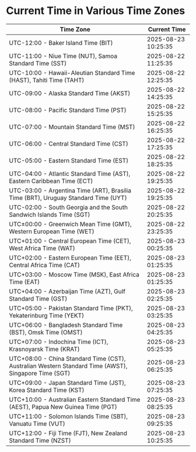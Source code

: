 # Current Time in Various Time Zones

| Time Zone | Current Time |
|-----------|--------------|
| UTC-12:00 - Baker Island Time (BIT) | 2025-08-23 10:25:35 |
| UTC-11:00 - Niue Time (NUT), Samoa Standard Time (SST) | 2025-08-22 11:25:35 |
| UTC-10:00 - Hawaii-Aleutian Standard Time (HAST), Tahiti Time (TAHT) | 2025-08-22 12:25:35 |
| UTC-09:00 - Alaska Standard Time (AKST) | 2025-08-22 14:25:35 |
| UTC-08:00 - Pacific Standard Time (PST) | 2025-08-22 15:25:35 |
| UTC-07:00 - Mountain Standard Time (MST) | 2025-08-22 16:25:35 |
| UTC-06:00 - Central Standard Time (CST) | 2025-08-22 17:25:35 |
| UTC-05:00 - Eastern Standard Time (EST) | 2025-08-22 18:25:35 |
| UTC-04:00 - Atlantic Standard Time (AST), Eastern Caribbean Time (ECT) | 2025-08-22 19:25:35 |
| UTC-03:00 - Argentina Time (ART), Brasília Time (BRT), Uruguay Standard Time (UYT) | 2025-08-22 19:25:35 |
| UTC-02:00 - South Georgia and the South Sandwich Islands Time (SGT) | 2025-08-22 20:25:35 |
| UTC±00:00 - Greenwich Mean Time (GMT), Western European Time (WET) | 2025-08-22 23:25:35 |
| UTC+01:00 - Central European Time (CET), West Africa Time (WAT) | 2025-08-23 00:25:35 |
| UTC+02:00 - Eastern European Time (EET), Central Africa Time (CAT) | 2025-08-23 01:25:35 |
| UTC+03:00 - Moscow Time (MSK), East Africa Time (EAT) | 2025-08-23 01:25:35 |
| UTC+04:00 - Azerbaijan Time (AZT), Gulf Standard Time (GST) | 2025-08-23 02:25:35 |
| UTC+05:00 - Pakistan Standard Time (PKT), Yekaterinburg Time (YEKT) | 2025-08-23 03:25:35 |
| UTC+06:00 - Bangladesh Standard Time (BST), Omsk Time (OMST) | 2025-08-23 04:25:35 |
| UTC+07:00 - Indochina Time (ICT), Krasnoyarsk Time (KRAT) | 2025-08-23 05:25:35 |
| UTC+08:00 - China Standard Time (CST), Australian Western Standard Time (AWST), Singapore Time (SGT) | 2025-08-23 06:25:35 |
| UTC+09:00 - Japan Standard Time (JST), Korea Standard Time (KST) | 2025-08-23 07:25:35 |
| UTC+10:00 - Australian Eastern Standard Time (AEST), Papua New Guinea Time (PGT) | 2025-08-23 08:25:35 |
| UTC+11:00 - Solomon Islands Time (SBT), Vanuatu Time (VUT) | 2025-08-23 09:25:35 |
| UTC+12:00 - Fiji Time (FJT), New Zealand Standard Time (NZST) | 2025-08-23 10:25:35 |
